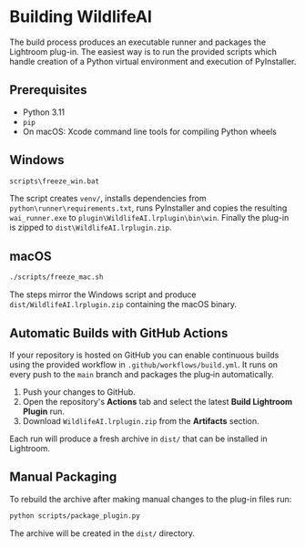 # Building WildlifeAI

The build process produces an executable runner and packages the Lightroom
plug-in. The easiest way is to run the provided scripts which handle creation of
a Python virtual environment and execution of PyInstaller.

## Prerequisites

- Python 3.11
- `pip`
- On macOS: Xcode command line tools for compiling Python wheels

## Windows

```cmd
scripts\freeze_win.bat
```

The script creates `venv/`, installs dependencies from
`python\runner\requirements.txt`, runs PyInstaller and copies the resulting
`wai_runner.exe` to `plugin\WildlifeAI.lrplugin\bin\win`. Finally the plug-in
is zipped to `dist\WildlifeAI.lrplugin.zip`.

## macOS

```bash
./scripts/freeze_mac.sh
```

The steps mirror the Windows script and produce
`dist/WildlifeAI.lrplugin.zip` containing the macOS binary.

## Automatic Builds with GitHub Actions

If your repository is hosted on GitHub you can enable continuous builds using
the provided workflow in `.github/workflows/build.yml`. It runs on every push to
the `main` branch and packages the plug‑in automatically.

1. Push your changes to GitHub.
2. Open the repository's **Actions** tab and select the latest **Build Lightroom
   Plugin** run.
3. Download `WildlifeAI.lrplugin.zip` from the **Artifacts** section.

Each run will produce a fresh archive in `dist/` that can be installed in
Lightroom.

## Manual Packaging

To rebuild the archive after making manual changes to the plug-in files run:

```bash
python scripts/package_plugin.py
```

The archive will be created in the `dist/` directory.

